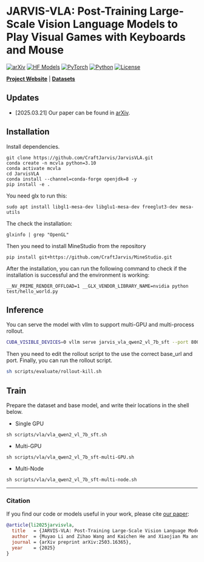 # JARVIS-VLA: Post-Training Large-Scale Vision Language Models to Play Visual Games with Keyboards and Mouse

[![arXiv](https://img.shields.io/badge/arXiv-2503.16365-df2a2a.svg?style=for-the-badge)](https://arxiv.org/pdf/2503.16365)
[![HF Models](https://img.shields.io/badge/%F0%9F%A4%97-Models-yellow?style=for-the-badge)](https://huggingface.co/collections/CraftJarvis/jarvis-vla-v1-67dc157a99d011efd7d7f7e4)
[![PyTorch](https://img.shields.io/badge/PyTorch-2.2.0-EE4C2C.svg?style=for-the-badge&logo=pytorch)](https://pytorch.org/get-started/locally/)
[![Python](https://img.shields.io/badge/python-3.10-blue?style=for-the-badge)](https://www.python.org)
[![License](https://img.shields.io/github/license/TRI-ML/prismatic-vlms?style=for-the-badge)](LICENSE)

[**Project Website**](https://craftjarvis.github.io/JarvisVLA/) | [**Datasets**](https://huggingface.co/datasets/CraftJarvis/minecraft-vla-sft) 

## Updates

* [2025.03.21] Our paper can be found in [arXiv](https://arxiv.org/pdf/2503.16365).

## Installation
Install dependencies.
```shell
git clone https://github.com/CraftJarvis/JarvisVLA.git
conda create -n mcvla python=3.10
conda activate mcvla
cd JarvisVLA
conda install --channel=conda-forge openjdk=8 -y
pip install -e .
```

You need glx to run this:

```shell
sudo apt install libgl1-mesa-dev libglu1-mesa-dev freeglut3-dev mesa-utils
```

The check the installation:

```shell
glxinfo | grep "OpenGL"
```

Then you need to install MineStudio from the repository
```shell
pip install git+https://github.com/CraftJarvis/MineStudio.git
```

After the installation, you can run the following command to check if the installation is successful and the environment is working:

```shell
__NV_PRIME_RENDER_OFFLOAD=1 __GLX_VENDOR_LIBRARY_NAME=nvidia python test/hello_world.py
```

## Inference 

You can serve the model with vllm to support multi-GPU and multi-process rollout.
```sh
CUDA_VISIBLE_DEVICES=0 vllm serve jarvis_vla_qwen2_vl_7b_sft --port 8000
```

Then you need to edit the rollout script to the use the correct base_url and port. 
Finally, you can run the rollout script.
```sh
sh scripts/evaluate/rollout-kill.sh
```

## Train

Prepare the dataset and base model, and write their locations in the shell below.

- Single GPU
```shell
sh scripts/vla/vla_qwen2_vl_7b_sft.sh
```
- Multi-GPU
```shell
sh scripts/vla/vla_qwen2_vl_7b_sft-multi-GPU.sh
```
- Multi-Node
```shell
sh scripts/vla/vla_qwen2_vl_7b_sft-multi-node.sh
```

---

### Citation

If you find our code or models useful in your work, please cite [our paper](https://arxiv.org/abs/2406.09246):

```bibtex
@article{li2025jarvisvla,
  title   = {JARVIS-VLA: Post-Training Large-Scale Vision Language Models to Play Visual Games with Keyboards and Mouse},
  author  = {Muyao Li and Zihao Wang and Kaichen He and Xiaojian Ma and Yitao Liang},
  journal = {arXiv preprint arXiv:2503.16365}, 
  year    = {2025}
}
```